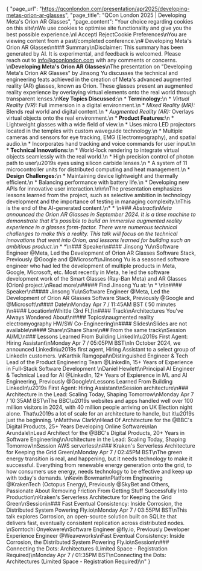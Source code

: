 {
    "page_url": "https://qconlondon.com/presentation/apr2025/developing-metas-orion-ar-glasses",
    "page_title": "QCon London 2025 | Developing Meta's Orion AR Glasses",
    "page_content": "Your choice regarding cookies on this site\nWe use cookies to optimise site functionality and give you the best possible experience.\nI AcceptI RejectCookie Preferences\nYou are viewing content from a past/completed conference.\n# Developing Meta's Orion AR Glasses\n### Summary\nDisclaimer: This summary has been generated by AI. It is experimental, and feedback is welcomed. Please reach out to info@qconlondon.com with any comments or concerns. \n**Developing Meta's Orion AR Glasses**\nThe presentation on \"Developing Meta's Orion AR Glasses\" by Jinsong Yu discusses the technical and engineering feats achieved in the creation of Meta's advanced augmented reality (AR) glasses, known as Orion. These glasses present an augmented reality experience by overlaying virtual elements onto the real world through transparent lenses.\n**Key Topics Discussed:**\n  * **Terminology:**\n    * _Virtual Reality (VR):_ Full immersion in a digital environment.\n    * _Mixed Reality (MR):_ Blends real world and digital content.\n    * _Augmented Reality (AR):_ Overlays virtual objects onto the real environment.\n  * **Product Features:**\n    * Lightweight glasses with a wide field of view.\n    * Uses micro LED projectors located in the temples with custom waveguide technology.\n    * Multiple cameras and sensors for eye tracking, EMG (Electromyography), and spatial audio.\n    * Incorporates hand tracking and voice commands for user input.\n  * **Technical Innovations:**\n    * World-lock rendering to integrate virtual objects seamlessly with the real world.\n    * High precision control of photon path to user\u2019s eyes using silicon carbide lenses.\n    * A system of 11 microcontroller units for distributed computing and heat management.\n  * **Design Challenges:**\n    * Maintaining device lightweight and thermally efficient.\n    * Balancing performance with battery life.\n    * Developing new APIs for innovative user interaction.\n\n\nThe presentation emphasizes lessons learned from the project, such as selective ambition in technology development and the importance of testing in managing complexity.\nThis is the end of the AI-generated content.\n* * *\n### Abstract\nMeta announced the Orion AR Glasses in September 2024. It is a time machine to demonstrate that it's possible to build an immersive augmented reality experience in a glasses form-factor. There were numerous technical challenges to make this a reality. This talk will focus on the technical innovations that went into Orion, and lessons learned for building such an ambitious product.\n* * *\n### Speaker\n#### Jinsong Yu\nSoftware Engineer @Meta, Led the Development of Orion AR Glasses Software Stack, Previously @Google and @Microsoft\nJinsong Yu is a seasoned software engineer who had led the development of multiple products in Meta, Google, Microsoft, etc. Most recently in Meta, he led the software development work of the Smart Glasses (Ray-Ban Meta) and AR Glasses (Orion) project.\nRead more\n#####  Find Jinsong Yu at: \n  * \n\n#### Speaker\n##### Jinsong Yu\nSoftware Engineer @Meta, Led the Development of Orion AR Glasses Software Stack, Previously @Google and @Microsoft\n#### Date\nMonday Apr 7 / 11:45AM BST ( 50 minutes )\n#### Location\nWhittle (3rd Fl.)\n#### Track\nArchitectures You've Always Wondered About\n#### Topics\naugmented reality electromyography HW/SW Co-Engineering\n#### Slides\nSlides are not available\n#### Share\nShare Share\n## From the same track\nSession AI/ML\n### Lessons Learned From Building LinkedIn\u2019s First Agent: Hiring Assistant\nMonday Apr 7 / 05:05PM BST\nIn October 2024, we announced LinkedIn\u2019s first agent, Hiring Assistant to a select group of LinkedIn customers. \nKarthik Ramgopal\nDistinguished Engineer & Tech Lead of the Product Engineering Team @LinkedIn, 15+ Years of Experience in Full-Stack Software Development \nDaniel Hewlett\nPrincipal AI Engineer & Technical Lead for AI @LinkedIn, 12+ Years of Expierence in ML and AI Engineering, Previously @Google\nLessons Learned From Building LinkedIn\u2019s First Agent: Hiring Assistant\nSession architecture\n### Architecture in the Lead: Scaling Today, Shaping Tomorrow\nMonday Apr 7 / 10:35AM BST\nThe BBC\u2019s websites and apps handled well over 100 million visitors in 2024, with 40 million people arriving on UK Election night alone. That\u2019s a lot of scale for an architecture to handle, but it\u2019s just the beginning. \nMatthew Clark\nHead Of Architecture for the @BBC's Digital Products, 25+ Years Developing Online Software\nIan Arundale\nLead Architect for the @BBC's Digital Products, 20+ Years in Software Engineering\nArchitecture in the Lead: Scaling Today, Shaping Tomorrow\nSession AWS serverless\n### Kraken's Serverless Architecture for Keeping the Grid Green\nMonday Apr 7 / 02:45PM BST\nThe green energy transition is real, and happening, but it needs technology to make it successful. Everything from renewable energy generation onto the grid, to how consumers use energy, needs technology to be effective and keep up with today's demands. \nKevin Bowman\nPlatform Engineering @KrakenTech (Octopus Energy), Previously @SkyBet and Others, Passionate About Removing Friction From Getting Stuff Successfully Into Production\nKraken's Serverless Architecture for Keeping the Grid Green\nSession\n### Fast Eventual Consistency: Inside Corrosion, the Distributed System Powering Fly.io\nMonday Apr 7 / 03:55PM BST\nThis talk explores Corrosion, an open-source solution built on SQLite that delivers fast, eventually consistent replication across distributed nodes. \nSomtochi Onyekwere\nSoftware Engineer @fly.io, Previously Developer Experience Engineer @Weaveworks\nFast Eventual Consistency: Inside Corrosion, the Distributed System Powering Fly.io\nSession\n### Connecting the Dots: Architectures (Limited Space - Registration Required)\nMonday Apr 7 / 01:35PM BST\nConnecting the Dots: Architectures (Limited Space - Registration Required)\n"
}